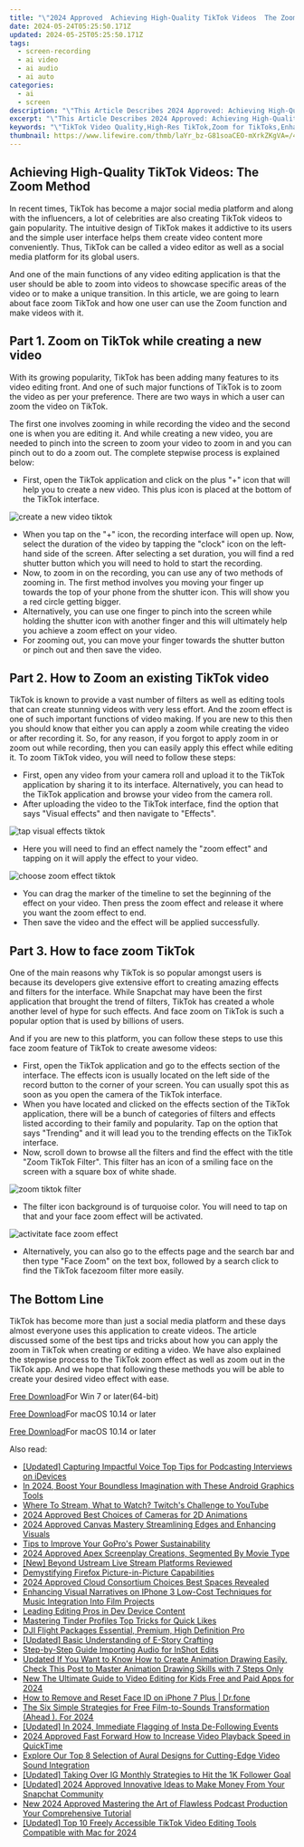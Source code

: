 ```yaml
---
title: "\"2024 Approved  Achieving High-Quality TikTok Videos  The Zoom Method\""
date: 2024-05-24T05:25:50.171Z
updated: 2024-05-25T05:25:50.171Z
tags: 
  - screen-recording
  - ai video
  - ai audio
  - ai auto
categories: 
  - ai
  - screen
description: "\"This Article Describes 2024 Approved: Achieving High-Quality TikTok Videos: The Zoom Method\""
excerpt: "\"This Article Describes 2024 Approved: Achieving High-Quality TikTok Videos: The Zoom Method\""
keywords: "\"TikTok Video Quality,High-Res TikTok,Zoom for TikToks,Enhance TikTok Video,Clear TikTok Screenshot,Optimal TikTok Recording,Smooth TikTok Playback\""
thumbnail: https://www.lifewire.com/thmb/laYr_bz-G81soaCEO-mXrkZKgVA=/400x300/filters:no_upscale():max_bytes(150000):strip_icc()/GettyImages-80719175-5c801e67c9e77c0001fd5b12.jpg
---
```


## Achieving High-Quality TikTok Videos: The Zoom Method

In recent times, TikTok has become a major social media platform and along with the influencers, a lot of celebrities are also creating TikTok videos to gain popularity. The intuitive design of TikTok makes it addictive to its users and the simple user interface helps them create video content more conveniently. Thus, TikTok can be called a video editor as well as a social media platform for its global users.

And one of the main functions of any video editing application is that the user should be able to zoom into videos to showcase specific areas of the video or to make a unique transition. In this article, we are going to learn about face zoom TikTok and how one user can use the Zoom function and make videos with it.

## Part 1\. Zoom on TikTok while creating a new video

With its growing popularity, TikTok has been adding many features to its video editing front. And one of such major functions of TikTok is to zoom the video as per your preference. There are two ways in which a user can zoom the video on TikTok.

The first one involves zooming in while recording the video and the second one is when you are editing it. And while creating a new video, you are needed to pinch into the screen to zoom your video to zoom in and you can pinch out to do a zoom out. The complete stepwise process is explained below:

* First, open the TikTok application and click on the plus "+" icon that will help you to create a new video. This plus icon is placed at the bottom of the TikTok interface.

![create a new video tiktok](https://images.wondershare.com/filmora/article-images/2022/07/create-a-new-video-tiktok.jpg)

* When you tap on the "+" icon, the recording interface will open up. Now, select the duration of the video by tapping the "clock" icon on the left-hand side of the screen. After selecting a set duration, you will find a red shutter button which you will need to hold to start the recording.
* Now, to zoom in on the recording, you can use any of two methods of zooming in. The first method involves you moving your finger up towards the top of your phone from the shutter icon. This will show you a red circle getting bigger.
* Alternatively, you can use one finger to pinch into the screen while holding the shutter icon with another finger and this will ultimately help you achieve a zoom effect on your video.
* For zooming out, you can move your finger towards the shutter button or pinch out and then save the video.

## Part 2\. How to Zoom an existing TikTok video

TikTok is known to provide a vast number of filters as well as editing tools that can create stunning videos with very less effort. And the zoom effect is one of such important functions of video making. If you are new to this then you should know that either you can apply a zoom while creating the video or after recording it. So, for any reason, if you forgot to apply zoom in or zoom out while recording, then you can easily apply this effect while editing it. To zoom TikTok video, you will need to follow these steps:

* First, open any video from your camera roll and upload it to the TikTok application by sharing it to its interface. Alternatively, you can head to the TikTok application and browse your video from the camera roll.
* After uploading the video to the TikTok interface, find the option that says "Visual effects" and then navigate to "Effects".

![tap visual effects tiktok](https://images.wondershare.com/filmora/article-images/2022/07/tap-visual-effects-tiktok.jpg)

* Here you will need to find an effect namely the "zoom effect" and tapping on it will apply the effect to your video.

![choose zoom effect tiktok](https://images.wondershare.com/filmora/article-images/2022/07/choose-zoom-effect-tiktok.jpg)

* You can drag the marker of the timeline to set the beginning of the effect on your video. Then press the zoom effect and release it where you want the zoom effect to end.
* Then save the video and the effect will be applied successfully.

## Part 3\. How to face zoom TikTok

One of the main reasons why TikTok is so popular amongst users is because its developers give extensive effort to creating amazing effects and filters for the interface. While Snapchat may have been the first application that brought the trend of filters, TikTok has created a whole another level of hype for such effects. And face zoom on TikTok is such a popular option that is used by billions of users.

And if you are new to this platform, you can follow these steps to use this face zoom feature of TikTok to create awesome videos:

* First, open the TikTok application and go to the effects section of the interface. The effects icon is usually located on the left side of the record button to the corner of your screen. You can usually spot this as soon as you open the camera of the TikTok interface.
* When you have located and clicked on the effects section of the TikTok application, there will be a bunch of categories of filters and effects listed according to their family and popularity. Tap on the option that says "Trending" and it will lead you to the trending effects on the TikTok interface.
* Now, scroll down to browse all the filters and find the effect with the title "Zoom TikTok Filter". This filter has an icon of a smiling face on the screen with a square box of white shade.

![zoom tiktok filter](https://images.wondershare.com/filmora/article-images/2022/07/zoom-tiktok-filter.jpg)

* The filter icon background is of turquoise color. You will need to tap on that and your face zoom effect will be activated.

![activitate face zoom effect](https://images.wondershare.com/filmora/article-images/2022/07/activitate-face-zoom-effect.jpg)

* Alternatively, you can also go to the effects page and the search bar and then type "Face Zoom" on the text box, followed by a search click to find the TikTok facezoom filter more easily.

## The Bottom Line

TikTok has become more than just a social media platform and these days almost everyone uses this application to create videos. The article discussed some of the best tips and tricks about how you can apply the zoom in TikTok when creating or editing a video. We have also explained the stepwise process to the TikTok zoom effect as well as zoom out in the TikTok app. And we hope that following these methods you will be able to create your desired video effect with ease.

[Free Download](https://tools.techidaily.com/wondershare/filmora/download/)For Win 7 or later(64-bit)

[Free Download](https://tools.techidaily.com/wondershare/filmora/download/)For macOS 10.14 or later

</article

[Free Download](https://tools.techidaily.com/wondershare/filmora/download/)For macOS 10.14 or later

<ins class="adsbygoogle"
     style="display:block"
     data-ad-format="autorelaxed"
     data-ad-client="ca-pub-7571918770474297"
     data-ad-slot="1223367746"></ins>

<ins class="adsbygoogle"
     style="display:block"
     data-ad-format="autorelaxed"
     data-ad-client="ca-pub-7571918770474297"
     data-ad-slot="1223367746"></ins>



<ins class="adsbygoogle"
     style="display:block"
     data-ad-client="ca-pub-7571918770474297"
     data-ad-slot="8358498916"
     data-ad-format="auto"
     data-full-width-responsive="true"></ins>


<span class="atpl-alsoreadstyle">Also read:</span>
<div><ul>
<li><a href="https://extra-resources.techidaily.com/updated-capturing-impactful-voice-top-tips-for-podcasting-interviews-on-idevices/"><u>[Updated] Capturing Impactful Voice  Top Tips for Podcasting Interviews on iDevices</u></a></li>
<li><a href="https://extra-resources.techidaily.com/in-2024-boost-your-boundless-imagination-with-these-android-graphics-tools/"><u>In 2024, Boost Your Boundless Imagination with These Android Graphics Tools</u></a></li>
<li><a href="https://extra-resources.techidaily.com/where-to-stream-what-to-watch-twitchs-challenge-to-youtube/"><u>Where To Stream, What to Watch? Twitch's Challenge to YouTube</u></a></li>
<li><a href="https://extra-resources.techidaily.com/2024-approved-best-choices-of-cameras-for-2d-animations/"><u>2024 Approved  Best Choices of Cameras for 2D Animations</u></a></li>
<li><a href="https://extra-resources.techidaily.com/2024-approved-canvas-mastery-streamlining-edges-and-enhancing-visuals/"><u>2024 Approved  Canvas Mastery  Streamlining Edges and Enhancing Visuals</u></a></li>
<li><a href="https://extra-resources.techidaily.com/tips-to-improve-your-gopros-power-sustainability/"><u>Tips to Improve Your GoPro's Power Sustainability</u></a></li>
<li><a href="https://extra-resources.techidaily.com/2024-approved-apex-screenplay-creations-segmented-by-movie-type/"><u>2024 Approved  Apex Screenplay Creations, Segmented By Movie Type</u></a></li>
<li><a href="https://extra-resources.techidaily.com/new-beyond-ustream-live-stream-platforms-reviewed/"><u>[New] Beyond Ustream  Live Stream Platforms Reviewed</u></a></li>
<li><a href="https://extra-resources.techidaily.com/demystifying-firefox-picture-in-picture-capabilities/"><u>Demystifying Firefox Picture-in-Picture Capabilities</u></a></li>
<li><a href="https://extra-resources.techidaily.com/2024-approved-cloud-consortium-choices-best-spaces-revealed/"><u>2024 Approved  Cloud Consortium Choices  Best Spaces Revealed</u></a></li>
<li><a href="https://extra-resources.techidaily.com/enhancing-visual-narratives-on-iphone-3-low-cost-techniques-for-music-integration-into-film-projects/"><u>Enhancing Visual Narratives on IPhone  3 Low-Cost Techniques for Music Integration Into Film Projects</u></a></li>
<li><a href="https://extra-resources.techidaily.com/leading-editing-pros-in-dev-device-content/"><u>Leading Editing Pros in Dev Device Content</u></a></li>
<li><a href="https://extra-resources.techidaily.com/mastering-tinder-profiles-top-tricks-for-quick-likes/"><u>Mastering Tinder Profiles  Top Tricks for Quick Likes</u></a></li>
<li><a href="https://extra-resources.techidaily.com/dji-flight-packages-essential-premium-high-definition-pro/"><u>DJI Flight Packages  Essential, Premium, High Definition Pro</u></a></li>
<li><a href="https://extra-resources.techidaily.com/updated-basic-understanding-of-e-story-crafting/"><u>[Updated] Basic Understanding of E-Story Crafting</u></a></li>
<li><a href="https://extra-resources.techidaily.com/step-by-step-guide-importing-audio-for-inshot-edits/"><u>Step-by-Step Guide  Importing Audio for InShot Edits</u></a></li>
<li><a href="https://video-ai-editor.techidaily.com/updated-if-you-want-to-know-how-to-create-animation-drawing-easily-check-this-post-to-master-animation-drawing-skills-with-7-steps-only/"><u>Updated If You Want to Know How to Create Animation Drawing Easily, Check This Post to Master Animation Drawing Skills with 7 Steps Only</u></a></li>
<li><a href="https://video-creation-software.techidaily.com/new-the-ultimate-guide-to-video-editing-for-kids-free-and-paid-apps-for-2024/"><u>New The Ultimate Guide to Video Editing for Kids Free and Paid Apps for 2024</u></a></li>
<li><a href="https://iphone-unlock.techidaily.com/how-to-remove-and-reset-face-id-on-iphone-7-plus-drfone-by-drfone-ios/"><u>How to Remove and Reset Face ID on iPhone 7 Plus | Dr.fone</u></a></li>
<li><a href="https://sound-optimizing.techidaily.com/the-six-simple-strategies-for-free-film-to-sounds-transformation-ahead-for-2024/"><u>The Six Simple Strategies for Free Film-to-Sounds Transformation (Ahead ). For 2024</u></a></li>
<li><a href="https://instagram-videos.techidaily.com/updated-in-2024-immediate-flagging-of-insta-de-following-events/"><u>[Updated] In 2024, Immediate Flagging of Insta De-Following Events</u></a></li>
<li><a href="https://ai-driven-video-production.techidaily.com/2024-approved-fast-forward-how-to-increase-video-playback-speed-in-quicktime/"><u>2024 Approved Fast Forward How to Increase Video Playback Speed in QuickTime</u></a></li>
<li><a href="https://voice-adjusting.techidaily.com/explore-our-top-8-selection-of-aural-designs-for-cutting-edge-video-sound-integration/"><u>Explore Our Top 8 Selection of Aural Designs for Cutting-Edge Video Sound Integration</u></a></li>
<li><a href="https://instagram-videos.techidaily.com/updated-taking-over-ig-monthly-strategies-to-hit-the-1k-follower-goal/"><u>[Updated] Taking Over IG  Monthly Strategies to Hit the 1K Follower Goal</u></a></li>
<li><a href="https://snapchat-videos.techidaily.com/updated-2024-approved-innovative-ideas-to-make-money-from-your-snapchat-community/"><u>[Updated] 2024 Approved  Innovative Ideas to Make Money From Your Snapchat Community</u></a></li>
<li><a href="https://voice-adjusting.techidaily.com/new-2024-approved-mastering-the-art-of-flawless-podcast-production-your-comprehensive-tutorial/"><u>New 2024 Approved Mastering the Art of Flawless Podcast Production Your Comprehensive Tutorial</u></a></li>
<li><a href="https://tiktok-videos.techidaily.com/updated-top-10-freely-accessible-tiktok-video-editing-tools-compatible-with-mac-for-2024/"><u>[Updated] Top 10 Freely Accessible TikTok Video Editing Tools Compatible with Mac for 2024</u></a></li>
</ul></div>

